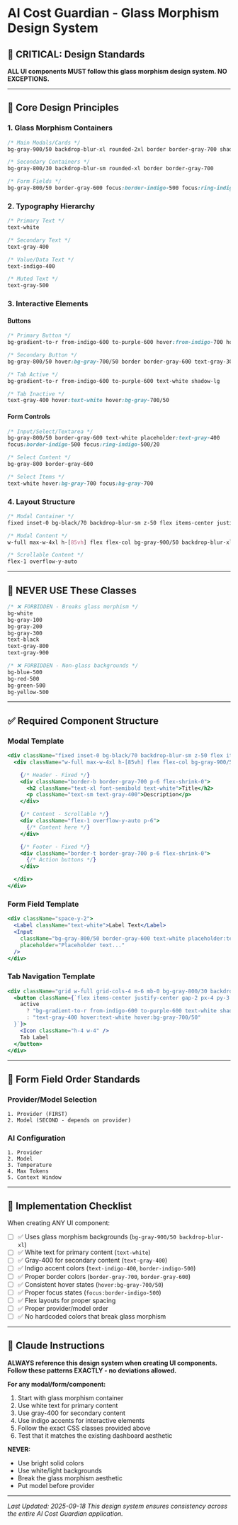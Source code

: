 # AI Cost Guardian - Glass Morphism Design System

## 🎨 **CRITICAL: Design Standards**

**ALL UI components MUST follow this glass morphism design system. NO EXCEPTIONS.**

---

## 📐 **Core Design Principles**

### **1. Glass Morphism Containers**
```css
/* Main Modals/Cards */
bg-gray-900/50 backdrop-blur-xl rounded-2xl border border-gray-700 shadow-2xl

/* Secondary Containers */
bg-gray-800/30 backdrop-blur-sm rounded-xl border border-gray-700

/* Form Fields */
bg-gray-800/50 border-gray-600 focus:border-indigo-500 focus:ring-indigo-500/20
```

### **2. Typography Hierarchy**
```css
/* Primary Text */
text-white

/* Secondary Text */
text-gray-400

/* Value/Data Text */
text-indigo-400

/* Muted Text */
text-gray-500
```

### **3. Interactive Elements**

#### **Buttons**
```css
/* Primary Button */
bg-gradient-to-r from-indigo-600 to-purple-600 hover:from-indigo-700 hover:to-purple-700 text-white

/* Secondary Button */
bg-gray-800/50 hover:bg-gray-700/50 border border-gray-600 text-gray-300 hover:text-white

/* Tab Active */
bg-gradient-to-r from-indigo-600 to-purple-600 text-white shadow-lg

/* Tab Inactive */
text-gray-400 hover:text-white hover:bg-gray-700/50
```

#### **Form Controls**
```css
/* Input/Select/Textarea */
bg-gray-800/50 border-gray-600 text-white placeholder:text-gray-400
focus:border-indigo-500 focus:ring-indigo-500/20

/* Select Content */
bg-gray-800 border-gray-600

/* Select Items */
text-white hover:bg-gray-700 focus:bg-gray-700
```

### **4. Layout Structure**
```css
/* Modal Container */
fixed inset-0 bg-black/70 backdrop-blur-sm z-50 flex items-center justify-center p-4

/* Modal Content */
w-full max-w-4xl h-[85vh] flex flex-col bg-gray-900/50 backdrop-blur-xl rounded-2xl border border-gray-700 shadow-2xl

/* Scrollable Content */
flex-1 overflow-y-auto
```

---

## 🚫 **NEVER USE These Classes**

```css
/* ❌ FORBIDDEN - Breaks glass morphism */
bg-white
bg-gray-100
bg-gray-200
bg-gray-300
text-black
text-gray-800
text-gray-900

/* ❌ FORBIDDEN - Non-glass backgrounds */
bg-blue-500
bg-red-500
bg-green-500
bg-yellow-500
```

---

## ✅ **Required Component Structure**

### **Modal Template**
```jsx
<div className="fixed inset-0 bg-black/70 backdrop-blur-sm z-50 flex items-center justify-center p-4">
  <div className="w-full max-w-4xl h-[85vh] flex flex-col bg-gray-900/50 backdrop-blur-xl rounded-2xl border border-gray-700 shadow-2xl">

    {/* Header - Fixed */}
    <div className="border-b border-gray-700 p-6 flex-shrink-0">
      <h2 className="text-xl font-semibold text-white">Title</h2>
      <p className="text-sm text-gray-400">Description</p>
    </div>

    {/* Content - Scrollable */}
    <div className="flex-1 overflow-y-auto p-6">
      {/* Content here */}
    </div>

    {/* Footer - Fixed */}
    <div className="border-t border-gray-700 p-6 flex-shrink-0">
      {/* Action buttons */}
    </div>

  </div>
</div>
```

### **Form Field Template**
```jsx
<div className="space-y-2">
  <Label className="text-white">Label Text</Label>
  <Input
    className="bg-gray-800/50 border-gray-600 text-white placeholder:text-gray-400 focus:border-indigo-500 focus:ring-indigo-500/20"
    placeholder="Placeholder text..."
  />
</div>
```

### **Tab Navigation Template**
```jsx
<div className="grid w-full grid-cols-4 m-6 mb-0 bg-gray-800/30 backdrop-blur-sm rounded-xl border border-gray-700 p-1">
  <button className={`flex items-center justify-center gap-2 px-4 py-3 text-sm font-medium rounded-lg transition-all ${
    active
      ? "bg-gradient-to-r from-indigo-600 to-purple-600 text-white shadow-lg"
      : "text-gray-400 hover:text-white hover:bg-gray-700/50"
  }`}>
    <Icon className="h-4 w-4" />
    Tab Label
  </button>
</div>
```

---

## 🎯 **Form Field Order Standards**

### **Provider/Model Selection**
```
1. Provider (FIRST)
2. Model (SECOND - depends on provider)
```

### **AI Configuration**
```
1. Provider
2. Model
3. Temperature
4. Max Tokens
5. Context Window
```

---

## 📝 **Implementation Checklist**

When creating ANY UI component:

- [ ] ✅ Uses glass morphism backgrounds (`bg-gray-900/50 backdrop-blur-xl`)
- [ ] ✅ White text for primary content (`text-white`)
- [ ] ✅ Gray-400 for secondary content (`text-gray-400`)
- [ ] ✅ Indigo accent colors (`text-indigo-400`, `border-indigo-500`)
- [ ] ✅ Proper border colors (`border-gray-700`, `border-gray-600`)
- [ ] ✅ Consistent hover states (`hover:bg-gray-700/50`)
- [ ] ✅ Proper focus states (`focus:border-indigo-500`)
- [ ] ✅ Flex layouts for proper spacing
- [ ] ✅ Proper provider/model order
- [ ] ✅ No hardcoded colors that break glass morphism

---

## 🔧 **Claude Instructions**

**ALWAYS reference this design system when creating UI components. Follow these patterns EXACTLY - no deviations allowed.**

**For any modal/form/component:**
1. Start with glass morphism container
2. Use white text for primary content
3. Use gray-400 for secondary content
4. Use indigo accents for interactive elements
5. Follow the exact CSS classes provided above
6. Test that it matches the existing dashboard aesthetic

**NEVER:**
- Use bright solid colors
- Use white/light backgrounds
- Break the glass morphism aesthetic
- Put model before provider

---

*Last Updated: 2025-09-18*
*This design system ensures consistency across the entire AI Cost Guardian application.*